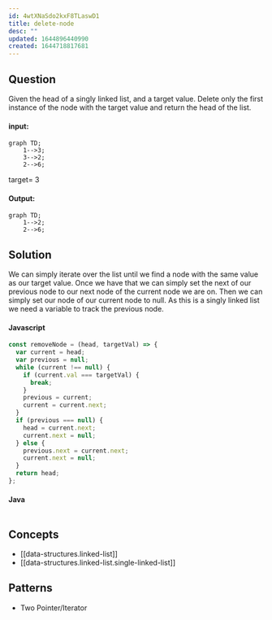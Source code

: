 ```yaml
---
id: 4wtXNaSdo2kxF8TLaswD1
title: delete-node
desc: ""
updated: 1644896440990
created: 1644718817681
---
```


## Question

Given the head of a singly linked list, and a target value. Delete only the first instance of the node with the target value and return the head of the list.

#### input:

```mermaid
graph TD;
    1-->3;
    3-->2;
    2-->6;
```

target= 3

#### Output:

```mermaid
graph TD;
    1-->2;
    2-->6;
```

## Solution

We can simply iterate over the list until we find a node with the same value as our target value. Once we have that we can simply set the next of our previous node to our next node of the current node we are on. Then we can simply set our node of our current node to null. As this is a singly linked list we need a variable to track the previous node.

#### Javascript

```javascript
const removeNode = (head, targetVal) => {
  var current = head;
  var previous = null;
  while (current !== null) {
    if (current.val === targetVal) {
      break;
    }
    previous = current;
    current = current.next;
  }
  if (previous === null) {
    head = current.next;
    current.next = null;
  } else {
    previous.next = current.next;
    current.next = null;
  }
  return head;
};
```

#### Java

```java

```

## Concepts

- [[data-structures.linked-list]]
- [[data-structures.linked-list.single-linked-list]]

## Patterns

- Two Pointer/Iterator
